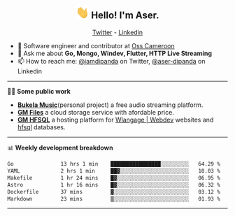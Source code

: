 <h2 align="center"> <img src="https://github.com/gabriel-TheCode/gabriel-TheCode/blob/master/gifs/Hi.gif" width="30px"> Hello! I'm Aser.</h2>
<p align="center">
  <a href="https://twitter.com/iamdipanda">Twitter</a> - 
  <a href="https://www.linkedin.com/in/aser-dipanda/">Linkedin</a>
</p>


- 🔭 Software engineer and contributor at [Oss Cameroon](https://github.com/osscameroon)
- 💬 Ask me about **Go, Mongo, Windev, Flutter, HTTP Live Streaming**
- 📫 How to reach me: [@iamdipanda](https://twitter.com/iamdipanda) on Twitter, [@aser-dipanda](https://www.linkedin.com/in/aser-dipanda/) on Linkedin

-------

👨‍💻 **Some public work**

- **[Bukela Music](https://music.bukela.co)**(personal project) a free audio streaming platform. 
- **[GM Files](https://gamesmania.io)** a cloud storage service with afordable price.
- **[GM HFSQL](https://gamesmania.io)** a hosting platform for [Wlangage | Webdev](https://pcsoft.fr/webdev/index.html) websites and [hfsql](https://pcsoft.fr/accueilpub/hfsql.htm) databases.
-------

📊 **Weekly development breakdown**

<!--START_SECTION:waka-->

```text
Go               13 hrs 1 min    ████████████████░░░░░░░░░   64.29 %
YAML             2 hrs 1 min     ██▓░░░░░░░░░░░░░░░░░░░░░░   10.03 %
Makefile         1 hr 24 mins    █▓░░░░░░░░░░░░░░░░░░░░░░░   06.95 %
Astro            1 hr 16 mins    █▓░░░░░░░░░░░░░░░░░░░░░░░   06.32 %
Dockerfile       37 mins         ▓░░░░░░░░░░░░░░░░░░░░░░░░   03.12 %
Markdown         23 mins         ▒░░░░░░░░░░░░░░░░░░░░░░░░   01.93 %
```

<!--END_SECTION:waka-->

-------
